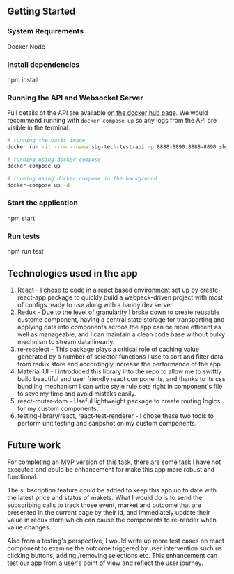 ## Getting Started

### System Requirements
Docker
Node

### Install dependencies
npm install

### Running the API and Websocket Server

Full details of the API are available [on the docker hub page](https://hub.docker.com/r/sbgtechtest/api/). We would recommend running with `docker-compose up` so any logs from the API are visible in the terminal.

```bash
# running the basic image
docker run -it --rm --name sbg-tech-test-api -p 8888-8890:8888-8890 sbgtechtest/api:2.0.0

# running using docker compose
docker-compose up

# running using docker compose in the background
docker-compose up -d
```
### Start the application 
npm start

### Run tests
npm run test




## Technologies used in the app

1. React - I chose to code in a react based environment set up by create-react-app package to quickly build a webpack-driven project with most of configs ready to use along with a handy dev server.
2. Redux - Due to the level of granularity I broke down to create reusable custome component, having a central state storage for transporting and applying data into components acroos the app can be more efficent as well as  manageable, and I can maintain a clean code base without bulky mechnism to stream data linearly.
3. re-reselect - This package plays a critical role of caching value generated by a number of selector functions I use to sort and filter data from redux store and accordingly increase the performance of the app.
4. Material UI - I introduced this library into the repo to allow me to swiftly build beautiful and user friendly react components, and thanks to its css bundling mechanism I can write style rule sets right in component's file to save my time and avoid mistaks easily.
5. react-router-dom - Useful lightweight package to create routing logics for my custom components. 
6. testing-library/react, react-test-renderer - I chose these two tools to perform unit testing and sanpshot on my custom components.

## Future work

For completing an MVP version of this task, there are some task I have not executed and could be enhancement for make this app more robust and functional.

The subscription feature could be added to keep this app up to date with the latest price and status of makets. What I would do is to send the subscribing calls to track those event, market and outcome that are presented in the current page by their id, and immediately update their value in redux store which can cause the components to re-render when value changes.

Also from a testing's perspective, I would write up more test cases on react component to examine the outcome triggered by user intervention such us clicking buttons, adding /removing selections etc. This enhancement can test our app from a user's point of view and reflect the user journey. 


